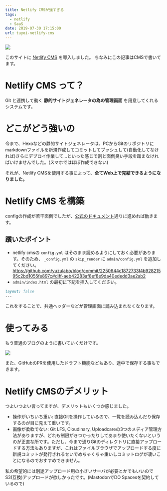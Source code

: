 ```yaml
---
title: Netlify CMSが強すぎる
tags:
  - netlify
  - SaaS
date: 2019-07-30 17:15:00
url: tuyoi-netlify-cms
---
```

![](https://res.cloudinary.com/nzws/image/upload/v1564474766/tuyoi-netlify-cms/gagbajtkjggvryfm1h4t.png)

このサイトに [Netlify CMS](https://www.netlifycms.org/) を導入しました。
ちなみにこの記事はCMSで書いてます。

# Netlify CMS って？

Git と連携して動く **静的サイトジェネレータの為の管理画面** を用意してくれるシステムです。

# どこがどう強いの

今まで、Hexoなどの静的サイトジェネレータは、PCからGitのリポジトリにmarkdownファイルを新規作成してコミットしてプッシュして(自動化してなければ)さらにデプロイ作業して...といった感じで割と面倒臭い手段を踏まなければいけませんでした。(スマホではほぼ作成できない)

それが、Netlify CMSを使用する事によって、**全てWeb上で完結できるようになりました。**

# Netlify CMS を構築

configの作成が若干面倒でしたが、[公式のドキュメント](https://www.netlifycms.org/docs/intro/)通りに進めれば動きます。

## 躓いたポイント

* netlify cmsの `config.yml` はそのまま読めるようにしておく必要があります。そのため、 `_config.yml` の `skip_render` に `admin/config.yml` を追加してください。 https://github.com/yuzulabo/blog/commit/2250644c1872733f4b92821595c2bd1055fe897c#diff-aeb42283af8ef8e9da40ededd3ae2ab2
* `admin/index.html` の最初に下記を挿入してください。

```markdown
layout: false
---
```

これをすることで、共通ヘッダーなどが管理画面に読み込まれなくなります。

# 使ってみる

もう普通のブログのように書いていくだけです。

![](https://res.cloudinary.com/nzws/image/upload/v1564474780/tuyoi-netlify-cms/ffcbtee6elrlapgbpwmp.png)

また、GitHubのPRを使用したドラフト機能などもあり、途中で保存する事もできます。

# Netlify CMSのデメリット

つよいつよい言ってますが、デメリットもいくつか感じました。

* 操作がいちいち重い: 直接Gitを操作しているので、一覧を読み込んだり保存するのが目に見えて重いです。
* 画像が柔軟でない: Git LFS, Cloudinary, Uploadcareの3つのメディア管理方法がありますが、どれも制限がきつかったりしてあまり使いたくないというのが正直な所です。ただし、今まで通りGitのディレクトリに直接アップロードする方法もありますが、これはファイルブラウザでアップロードする度に新規コミットが発行されるせいでめちゃくちゃ重いしコミットログが凄いことになるのでおすすめできません。

私の希望的には別途アップロード用の小さいサーバが必要とかでもいいのでS3(互換)アップロードが欲しかったです。(MastodonでDO Spacesを契約しているので)
